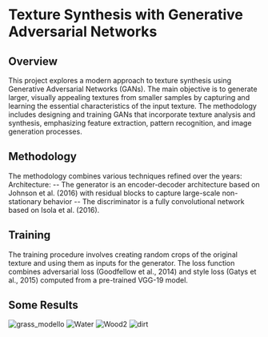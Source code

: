 # Texture Synthesis with Generative Adversarial Networks

## Overview
This project explores a modern approach to texture synthesis using Generative Adversarial Networks (GANs). The main objective is to generate larger, visually appealing textures from smaller samples by capturing and learning the essential characteristics of the input texture. The methodology includes designing and training GANs that incorporate texture analysis and synthesis, emphasizing feature extraction, pattern recognition, and image generation processes.

## Methodology
The methodology combines various techniques refined over the years:
Architecture: 
-- The generator is an encoder-decoder architecture based on Johnson et al. (2016) with residual blocks to capture large-scale non-stationary behavior
-- The discriminator is a fully convolutional network based on Isola et al. (2016).

## Training
The training procedure involves creating random crops of the original texture and using them as inputs for the generator. The loss function combines adversarial loss (Goodfellow et al., 2014) and style loss (Gatys et al., 2015) computed from a pre-trained VGG-19 model.

## Some Results
![grass_modello](https://github.com/MRampo/TextureGenerator/assets/37956397/2628ec08-cbb6-4c3f-bd20-b71215f71dd5)
![Water](https://github.com/MRampo/TextureGenerator/assets/37956397/b999d208-e5fc-45b4-a8c1-3ef0eb5f8b3e)
![Wood2](https://github.com/MRampo/TextureGenerator/assets/37956397/0b343c27-81e6-4be2-9d26-5bed58bcfa20)
![dirt](https://github.com/MRampo/TextureGenerator/assets/37956397/07952aa7-6d26-44c5-91bb-56a6057be61f)
